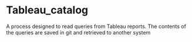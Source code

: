 # Tableau_catalog
A process designed to read queries from Tableau reports. The contents of the queries are saved in git and retrieved to another system

